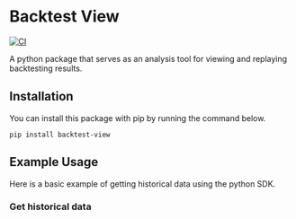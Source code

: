 # Backtest View

[![CI](https://github.com/Algo-Trading-Tools/backtest-view/actions/workflows/ci.yaml/badge.svg)](https://github.com/Algo-Trading-Tools/backtest-view/actions/workflows/ci.yaml)

A python package that serves as an analysis tool for viewing and replaying backtesting results.

## Installation
You can install this package with pip by running the command below.
```shell
pip install backtest-view
```

## Example Usage
Here is a basic example of getting historical data using the python SDK.
### Get historical data
```python

```